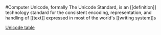 #Computer 
Unicode, formally The Unicode Standard, is an [[definition]] technology standard for the consistent encoding, representation, and handling of [[text]] expressed in most of the world's [[writing system]]s

[Unicode table](https://www.ssec.wisc.edu/~tomw/java/unicode.html#x0000)
